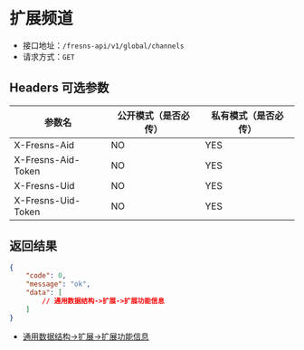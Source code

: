 # 扩展频道

- 接口地址：`/fresns-api/v1/global/channels`
- 请求方式：`GET`

## Headers 可选参数

| 参数名 | 公开模式（是否必传） | 私有模式（是否必传） |
| --- | --- | --- |
| X-Fresns-Aid | NO | YES |
| X-Fresns-Aid-Token | NO | YES |
| X-Fresns-Uid | NO | YES |
| X-Fresns-Uid-Token | NO | YES |

## 返回结果

```json
{
    "code": 0,
    "message": "ok",
    "data": [
        // 通用数据结构->扩展->扩展功能信息
    ]
}
```

- [通用数据结构->扩展->扩展功能信息](../../reference/data/extends.md#扩展功能信息)
